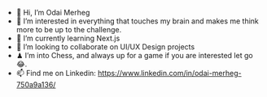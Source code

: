 - 👋 Hi, I’m Odai Merheg
- 👀 I’m interested in everything that touches my brain and makes me think more to be up to the challenge.  
- 🌱 I’m currently learning Next.js
- 💞️ I’m looking to collaborate on UI/UX Design projects
- ♟ I’m into Chess, and always up for a game if you are interested let go😂.
- 📫 Find me on Linkedin: https://www.linkedin.com/in/odai-merheg-750a9a136/

<!---
odai23/odai23 is a ✨ special ✨ repository because its `README.md` (this file) appears on your GitHub profile.
You can click the Preview link to take a look at your changes.
--->
